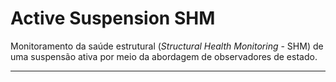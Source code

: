 # Active Suspension SHM

Monitoramento da saúde estrutural (_Structural Health Monitoring_ - SHM) de uma suspensão ativa por meio da abordagem de observadores de estado.

---
<!-- TODO 
[ ] Colocar descrição de como executar
[ ] Mudar arquivo OBS_DESIGN para um slider por polo

-->
